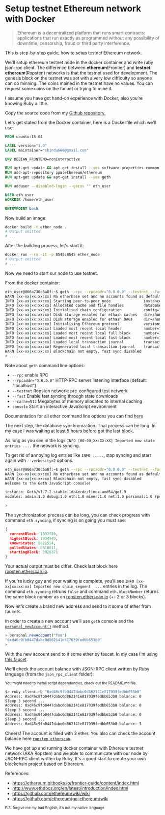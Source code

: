 # Setup testnet Ethereum network with Docker

> Ethereum is a decentralized platform that runs smart contracts: applications that run exactly as programmed without any possibility of downtime, censorship, fraud or third party interference.

This is step-by-step guide, how to setup testnet Ethereum network.

We'll setup ethereum testnet node in the docker container and write ruby json-rpc client.
The difference between __ethereum__(Frontier) and __testnet ethereum__(Ropsten) networks is that the testnet 
used for development. The genesis block on the testnet was set with a very low difficulty so anyone can do minning.
The coins mained in the testnet have no values. You can request some coins on the facuet or trying to mine it.

I assume you have got hand-on experience with Docker, also you’re knowing Ruby a little. 

Copy the source code from my [Github repository.](https://github.com/fishbullet/Ethereum-Private-Network)

Let's get stated from the Docker container, here is a Dockerfile which we'll use:

```Dockerfile
FROM ubuntu:16.04

LABEL version="1.0"
LABEL maintainer="shindu666@gmail.com"

ENV DEBIAN_FRONTEND=noninteractive

RUN apt-get update && apt-get install --yes software-properties-common
RUN add-apt-repository ppa:ethereum/ethereum
RUN apt-get update && apt-get install --yes geth

RUN adduser --disabled-login --gecos "" eth_user

USER eth_user
WORKDIR /home/eth_user

ENTRYPOINT bash
```

Now build an image:

```bash
docker build -t ether_node .
# Output omitted
# ...
```

After the building process, let's start it:

```bash
docker run --rm -it -p 8545:8545 ether_node
# Output omitted
# ...
```

Now we need to start our node to use testnet.

From the docker container:

```bash
eth_user@866a730c6a8f:~$ geth --rpc --rpcaddr="0.0.0.0" --testnet --fast --cache=512 console
WARN [xx-xx|xx:xx:xx] No etherbase set and no accounts found as default 
INFO [xx-xx|xx:xx:xx] Starting peer-to-peer node               instance=Geth/v1.7.2-stable-1db4ecdc/linux-amd64/go1.9
INFO [xx-xx|xx:xx:xx] Allocated cache and file handles         database=/home/eth_user/.ethereum/testnet/geth/chaindata cache=512 handles=1024
INFO [xx-xx|xx:xx:xx] Initialised chain configuration          config="{ChainID: 3 Homestead: 0 DAO: <nil> DAOSupport: true EIP150: 0 EIP155: 10 EIP158: 10 Byzantium: 1700000 Engine: ethash}"
INFO [xx-xx|xx:xx:xx] Disk storage enabled for ethash caches   dir=/home/eth_user/.ethereum/testnet/geth/ethash count=3
INFO [xx-xx|xx:xx:xx] Disk storage enabled for ethash DAGs     dir=/home/eth_user/.ethash                       count=2
INFO [xx-xx|xx:xx:xx] Initialising Ethereum protocol           versions="[63 62]" network=3
INFO [xx-xx|xx:xx:xx] Loaded most recent local header          number=1934866 hash=480bc8…021ca1 td=6358565226576368
INFO [xx-xx|xx:xx:xx] Loaded most recent local full block      number=1934867 hash=a61065…492947 td=6358586381670544
INFO [xx-xx|xx:xx:xx] Loaded most recent local fast block      number=1934866 hash=480bc8…021ca1 td=6358565226576368
INFO [xx-xx|xx:xx:xx] Loaded local transaction journal         transactions=0 dropped=0
INFO [xx-xx|xx:xx:xx] Regenerated local transaction journal    transactions=0 accounts=0
WARN [xx-xx|xx:xx:xx] Blockchain not empty, fast sync disabled 
# ....
```

Note about `geth` command line options:

- `--rpc` enable RPC
- `--rpcaddr="0.0.0.0"` HTTP-RPC server listening interface (default: "localhost")
- `--testnet` Ropsten network: pre-configured test network
- `--fast` Enable fast syncing through state downloads
- `--cache=512` Megabytes of memory allocated to internal caching
- `console` Start an interactive JavaScript environment

Documentation for all other command line options you can find [here](https://github.com/ethereum/go-ethereum/wiki/Command-Line-Options)

The next step, the database synchronization.
That process can be long. In my case I was waiting at least 5 hours before got the last block.

As long as you see in the logs `INFO [00-00|XX:XX:XX] Imported new state entries ....` the network is syncing.

To get rid of annoying log entries like `INFO .....`, stop syncing and start again with `--verbosity=2` options.

```bash
eth_user@866a730c6a8f:~$ geth --rpc --rpcaddr="0.0.0.0" --testnet --fast --cache=512 --verbosity=2 console
WARN [xx-xx|xx:xx:xx] No etherbase set and no accounts found as default 
WARN [xx-xx|xx:xx:xx] Blockchain not empty, fast sync disabled 
Welcome to the Geth JavaScript console!

instance: Geth/v1.7.2-stable-1db4ecdc/linux-amd64/go1.9
modules: admin:1.0 debug:1.0 eth:1.0 miner:1.0 net:1.0 personal:1.0 rpc:1.0 txpool:1.0 web3:1.0

> 
```

The synchronization process can be long, you can check progress with command `eth.syncing`, if syncing is on going you must see:

```json
{                         
  currentBlock: 1032920,  
  highestBlock: 1934940,  
  knownStates: 8621554,   
  pulledStates: 8618011,  
  startingBlock: 3926371  
} 
```

Your actual output must be differ. Check last block here [ropsten.etherscan.io](https://ropsten.etherscan.io/).

If you're lucky guy and your waiting is complete, you'll see `INFO [xx-xx|xx:xx:xx] Imported new chain segment  ...` entries in the log.
The command `eth.syncing` retruns `false` and command `eth.blockNumber` returns the same block number as on [ropsten.etherscan.io](https://ropsten.etherscan.io/) (+\- 2 or 3 blocks).

Now let's create a brand new address and send to it some of ether from faucets.

In order to create a new account we'll use `geth` console and the [`personal_newAccount()`](https://github.com/ethereum/go-ethereum/wiki/Management-APIs#personal_newaccount) method.

```js
> personal.newAccount("foo")
"0xd46c9fb0447dabc0d862141e817039fedbb653b0"
>
```
With the new account send to it some ether by faucet. In my case I'm using [this faucet](http://faucet.ropsten.be:3001/).

We'll check the account balance with JSON-RPC client written by Ruby language (from the `json_rpc_client` folder):

<sub> You might need to install script dependencies, check out the README.md file. </sub>

```bash
$> ruby client.rb "0xd46c9fb0447dabc0d862141e817039fedbb653b0"
Address: 0xd46c9fb0447dabc0d862141e817039fedbb653b0 balance: 0
Sleep 3 second ...
Address: 0xd46c9fb0447dabc0d862141e817039fedbb653b0 balance: 0
Sleep 3 second ...
Address: 0xd46c9fb0447dabc0d862141e817039fedbb653b0 balance: 0
Sleep 3 second ...
Address: 0xd46c9fb0447dabc0d862141e817039fedbb653b0 balance: 3
```

Cheers! The account is filled with 3 ether. You also can check the account balance here [`ropsten etherscan`](https://ropsten.etherscan.io/).

We have got up and running docker container with Ethereum testnet network (AKA Ropsten) and we able to
communicate with our node by JSON-RPC client written by Ruby.
It's a good start to create your own blockchain project based on Ethereum.

References:
- https://ethereum.gitbooks.io/frontier-guide/content/index.html
- http://www.ethdocs.org/en/latest/introduction/index.html
- https://github.com/ethereum/wiki/wiki
- https://github.com/ethereum/go-ethereum/wiki

<sub>P.S. forgive me my bad English, it’s not my native language.</sub>

